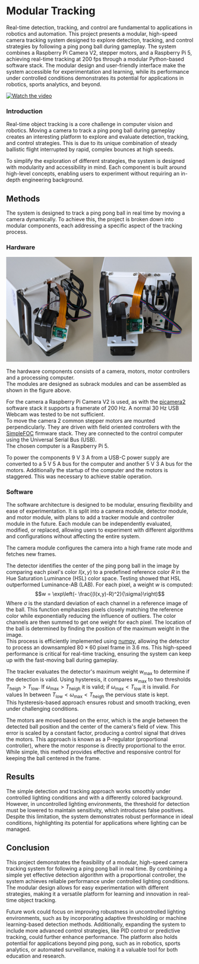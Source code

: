 # Modular Tracking
Real-time detection, tracking, and control are fundamental to applications in robotics and automation. This project presents a modular, high-speed camera tracking system designed to explore detection, tracking, and control strategies by following a ping pong ball during gameplay. The system combines a Raspberry Pi Camera V2, stepper motors, and a Raspberry Pi 5, achieving real-time tracking at 200 fps through a modular Python-based software stack. The modular design and user-friendly interface make the system accessible for experimentation and learning, while its performance under controlled conditions demonstrates its potential for applications in robotics, sports analytics, and beyond.

[![Watch the video](https://img.youtube.com/vi/diDA-3Ysf_I/maxresdefault.jpg)](https://youtu.be/diDA-3Ysf_I)

### Introduction

Real-time object tracking is a core challenge in computer vision and
robotics. Moving a camera to track a ping pong ball during gameplay
creates an interesting platform to explore and evaluate detection,
tracking, and control strategies. This is due to its unique combination
of steady ballistic flight interrupted by rapid, complex bounces at high
speeds.

To simplify the exploration of different strategies, the system is
designed with modularity and accessibility in mind. Each component is
built around high-level concepts, enabling users to experiment without
requiring an in-depth engineering background.

## Methods

The system is designed to track a ping pong ball in real time by moving
a camera dynamically. To achieve this, the project is broken down into
modular components, each addressing a specific aspect of the tracking
process.

### Hardware

<img src="hardware/assembly.png" width=500px>

The hardware components consists of a camera, motors, motor controllers
and a processing computer.\
The modules are designed as subrack modules and can be assembled as
shown in the figure above.

For the camera a Raspberry Pi Camera V2 is used, as with the
[picamera2](https://github.com/raspberrypi/picamera2) software stack it
supports a framerate of 200 Hz. A normal 30 Hz USB Webcam was tested to
be not sufficient.\
To move the camera 2 common stepper motors are mounted perpendicularly.
They are driven with field oriented controllers with the
[SimpleFOC](https://simplefoc.com/) firmware stack. They are connected
to the control computer using the Universal Serial Bus (USB).\
The chosen computer is a Raspberry Pi 5.

To power the components 9 V 3 A from a USB-C power supply are converted
to a 5 V 5 A bus for the computer and another 5 V 3 A bus for the
motors. Additionally the startup of the computer and the motors is
staggered. This was necessary to achieve stable operation.

### Software

The software architecture is designed to be modular, ensuring
flexibility and ease of experimentation. It is split into a camera
module, detector module, and motor module, with plans to add a tracker
module and controller module in the future. Each module can be
independently evaluated, modified, or replaced, allowing users to
experiment with different algorithms and configurations without
affecting the entire system.

The camera module configures the camera into a high frame rate mode and
fetches new frames.

The detector identifies the center of the ping pong ball in the image by
comparing each pixel's color $I(x,y)$ to a predefined reference color
$R$ in the Hue Saturation Luminance (HSL) color space. Testing showed
that HSL outperformed Luminance-AB (LAB). For each pixel, a weight $w$
is computed: $$w = \exp\left(- \frac{(I(x,y)-R)^2}{\sigma}\right)$$
Where $\sigma$ is the standard deviation of each channel in a reference
image of the ball. This function emphasizes pixels closely matching the
reference color while exponentially reducing the influence of outliers.
The color channels are then summed to get one weight for each pixel. The
location of the ball is determined by finding the position of the
maximum weight in the image.\
This process is efficiently implemented using
[numpy](https://numpy.org/), allowing the detector to process an
downsampled $80\times 60$ pixel frame in 3.6 ms. This high-speed
performance is critical for real-time tracking, ensuring the system can
keep up with the fast-moving ball during gameplay.

The tracker evaluates the detector's maximum weight $w_\text{max}$ to
determine if the detection is valid. Using hysteresis, it compares
$w_\text{max}$ to two thresholds $T_\text{heigh} > T_\text{low}$. If
$\omega_\text{max}>T_\text{heigh}$ it is valid; if
$\omega_\text{max}<T_\text{low}$ it is invalid. For values In between
$T_\text{low}<\omega_\text{max}<T_\text{heigh}$ the pervious state is
kept.\
This hysteresis-based approach ensures robust and smooth tracking, even
under challenging conditions.

The motors are moved based on the error, which is the angle between the
detected ball position and the center of the camera's field of view.
This error is scaled by a constant factor, producing a control signal
that drives the motors. This approach is known as a P-regulator
(proportional controller), where the motor response is directly
proportional to the error. While simple, this method provides effective
and responsive control for keeping the ball centered in the frame.

## Results

The simple detection and tracking approach works smoothly under
controlled lighting conditions and with a differently colored
background. However, in uncontrolled lighting environments, the
threshold for detection must be lowered to maintain sensitivity, which
introduces false positives. Despite this limitation, the system
demonstrates robust performance in ideal conditions, highlighting its
potential for applications where lighting can be managed.

## Conclusion

This project demonstrates the feasibility of a modular, high-speed
camera tracking system for following a ping pong ball in real time. By
combining a simple yet effective detection algorithm with a proportional
controller, the system achieves reliable performance under controlled
lighting conditions. The modular design allows for easy experimentation
with different strategies, making it a versatile platform for learning
and innovation in real-time object tracking.

Future work could focus on improving robustness in uncontrolled lighting
environments, such as by incorporating adaptive thresholding or machine
learning-based detection methods. Additionally, expanding the system to
include more advanced control strategies, like PID control or predictive
tracking, could further enhance performance. The platform also holds
potential for applications beyond ping pong, such as in robotics, sports
analytics, or automated surveillance, making it a valuable tool for both
education and research.
